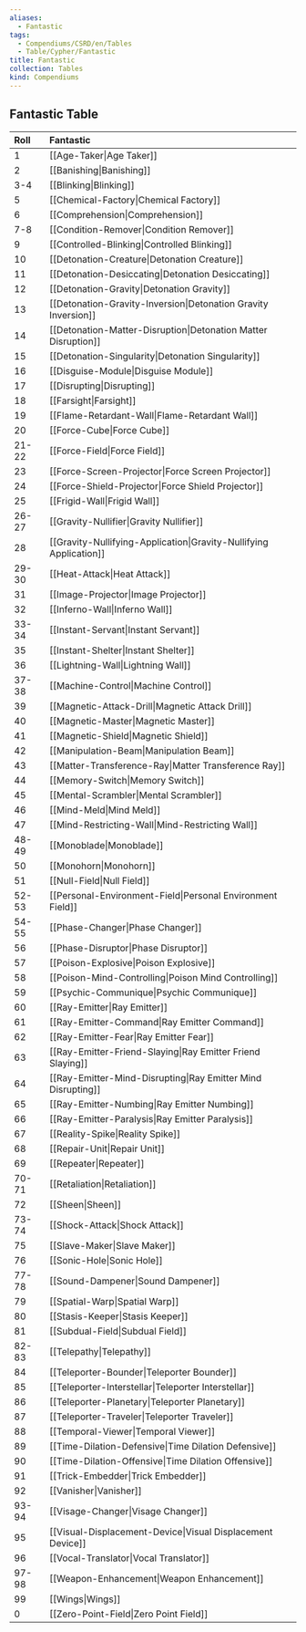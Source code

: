```yaml
---
aliases:
  - Fantastic
tags:
  - Compendiums/CSRD/en/Tables
  - Table/Cypher/Fantastic
title: Fantastic
collection: Tables
kind: Compendiums
---
```

## Fantastic Table
|  Roll &nbsp; &nbsp; | Fantastic  |
| ------------- | :----------- |
| 1 | [[Age-Taker\|Age Taker]] |
| 2 | [[Banishing\|Banishing]] |
| 3-4 | [[Blinking\|Blinking]] |
| 5 | [[Chemical-Factory\|Chemical Factory]] |
| 6 | [[Comprehension\|Comprehension]] |
| 7-8 | [[Condition-Remover\|Condition Remover]] |
| 9 | [[Controlled-Blinking\|Controlled Blinking]] |
| 10 | [[Detonation-Creature\|Detonation Creature]] |
| 11 | [[Detonation-Desiccating\|Detonation Desiccating]] |
| 12 | [[Detonation-Gravity\|Detonation Gravity]] |
| 13 | [[Detonation-Gravity-Inversion\|Detonation Gravity Inversion]] |
| 14 | [[Detonation-Matter-Disruption\|Detonation Matter Disruption]] |
| 15 | [[Detonation-Singularity\|Detonation Singularity]] |
| 16 | [[Disguise-Module\|Disguise Module]] |
| 17 | [[Disrupting\|Disrupting]] |
| 18 | [[Farsight\|Farsight]] |
| 19 | [[Flame-Retardant-Wall\|Flame-Retardant Wall]] |
| 20 | [[Force-Cube\|Force Cube]] |
| 21-22 | [[Force-Field\|Force Field]] |
| 23 | [[Force-Screen-Projector\|Force Screen Projector]] |
| 24 | [[Force-Shield-Projector\|Force Shield Projector]] |
| 25 | [[Frigid-Wall\|Frigid Wall]] |
| 26-27 | [[Gravity-Nullifier\|Gravity Nullifier]] |
| 28 | [[Gravity-Nullifying-Application\|Gravity-Nullifying Application]] |
| 29-30 | [[Heat-Attack\|Heat Attack]] |
| 31 | [[Image-Projector\|Image Projector]] |
| 32 | [[Inferno-Wall\|Inferno Wall]] |
| 33-34 | [[Instant-Servant\|Instant Servant]] |
| 35 | [[Instant-Shelter\|Instant Shelter]] |
| 36 | [[Lightning-Wall\|Lightning Wall]] |
| 37-38 | [[Machine-Control\|Machine Control]] |
| 39 | [[Magnetic-Attack-Drill\|Magnetic Attack Drill]] |
| 40 | [[Magnetic-Master\|Magnetic Master]] |
| 41 | [[Magnetic-Shield\|Magnetic Shield]] |
| 42 | [[Manipulation-Beam\|Manipulation Beam]] |
| 43 | [[Matter-Transference-Ray\|Matter Transference Ray]] |
| 44 | [[Memory-Switch\|Memory Switch]] |
| 45 | [[Mental-Scrambler\|Mental Scrambler]] |
| 46 | [[Mind-Meld\|Mind Meld]] |
| 47 | [[Mind-Restricting-Wall\|Mind-Restricting Wall]] |
| 48-49 | [[Monoblade\|Monoblade]] |
| 50 | [[Monohorn\|Monohorn]] |
| 51 | [[Null-Field\|Null Field]] |
| 52-53 | [[Personal-Environment-Field\|Personal Environment Field]] |
| 54-55 | [[Phase-Changer\|Phase Changer]] |
| 56 | [[Phase-Disruptor\|Phase Disruptor]] |
| 57 | [[Poison-Explosive\|Poison Explosive]] |
| 58 | [[Poison-Mind-Controlling\|Poison Mind Controlling]] |
| 59 | [[Psychic-Communique\|Psychic Communique]] |
| 60 | [[Ray-Emitter\|Ray Emitter]] |
| 61 | [[Ray-Emitter-Command\|Ray Emitter Command]] |
| 62 | [[Ray-Emitter-Fear\|Ray Emitter Fear]] |
| 63 | [[Ray-Emitter-Friend-Slaying\|Ray Emitter Friend Slaying]] |
| 64 | [[Ray-Emitter-Mind-Disrupting\|Ray Emitter Mind Disrupting]] |
| 65 | [[Ray-Emitter-Numbing\|Ray Emitter Numbing]] |
| 66 | [[Ray-Emitter-Paralysis\|Ray Emitter Paralysis]] |
| 67 | [[Reality-Spike\|Reality Spike]] |
| 68 | [[Repair-Unit\|Repair Unit]] |
| 69 | [[Repeater\|Repeater]] |
| 70-71 | [[Retaliation\|Retaliation]] |
| 72 | [[Sheen\|Sheen]] |
| 73-74 | [[Shock-Attack\|Shock Attack]] |
| 75 | [[Slave-Maker\|Slave Maker]] |
| 76 | [[Sonic-Hole\|Sonic Hole]] |
| 77-78 | [[Sound-Dampener\|Sound Dampener]] |
| 79 | [[Spatial-Warp\|Spatial Warp]] |
| 80 | [[Stasis-Keeper\|Stasis Keeper]] |
| 81 | [[Subdual-Field\|Subdual Field]] |
| 82-83 | [[Telepathy\|Telepathy]] |
| 84 | [[Teleporter-Bounder\|Teleporter Bounder]] |
| 85 | [[Teleporter-Interstellar\|Teleporter Interstellar]] |
| 86 | [[Teleporter-Planetary\|Teleporter Planetary]] |
| 87 | [[Teleporter-Traveler\|Teleporter Traveler]] |
| 88 | [[Temporal-Viewer\|Temporal Viewer]] |
| 89 | [[Time-Dilation-Defensive\|Time Dilation Defensive]] |
| 90 | [[Time-Dilation-Offensive\|Time Dilation Offensive]] |
| 91 | [[Trick-Embedder\|Trick Embedder]] |
| 92 | [[Vanisher\|Vanisher]] |
| 93-94 | [[Visage-Changer\|Visage Changer]] |
| 95 | [[Visual-Displacement-Device\|Visual Displacement Device]] |
| 96 | [[Vocal-Translator\|Vocal Translator]] |
| 97-98 | [[Weapon-Enhancement\|Weapon Enhancement]] |
| 99 | [[Wings\|Wings]] |
| 0 | [[Zero-Point-Field\|Zero Point Field]] |